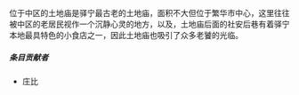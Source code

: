 位于中区的土地庙是驿宁最古老的土地庙，面积不大但位于繁华市中心，这里往往被中区的老居民视作一个沉静心灵的地方，以及，土地庙后面的社安后巷有着驿宁本地最具特色的小食店之一，因此土地庙也吸引了众多老饕的光临。

##### 条目贡献者

* 庄比